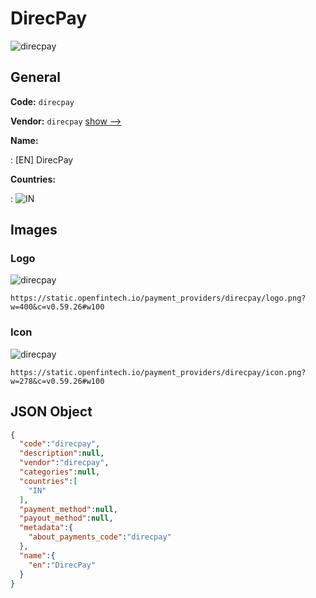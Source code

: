 
# DirecPay 
![direcpay](https://static.openfintech.io/payment_providers/direcpay/logo.png?w=400&c=v0.59.26#w100)  

## General 
 
**Code:** `direcpay` 
 
**Vendor:** `direcpay` [show -->](/vendors/direcpay/) 
 
**Name:** 
 
:	[EN] DirecPay 
 
 
**Countries:** 
 
:	![IN](https://cdnjs.cloudflare.com/ajax/libs/flag-icon-css/3.3.0/flags/4x3/in.svg#w24)  

## Images 

### Logo 
 
![direcpay](https://static.openfintech.io/payment_providers/direcpay/logo.png?w=400&c=v0.59.26#w100)  

```
https://static.openfintech.io/payment_providers/direcpay/logo.png?w=400&c=v0.59.26#w100
```  

### Icon 
 
![direcpay](https://static.openfintech.io/payment_providers/direcpay/icon.png?w=278&c=v0.59.26#w100)  

```
https://static.openfintech.io/payment_providers/direcpay/icon.png?w=278&c=v0.59.26#w100
```  

## JSON Object 

```json
{
  "code":"direcpay",
  "description":null,
  "vendor":"direcpay",
  "categories":null,
  "countries":[
    "IN"
  ],
  "payment_method":null,
  "payout_method":null,
  "metadata":{
    "about_payments_code":"direcpay"
  },
  "name":{
    "en":"DirecPay"
  }
}
```  
